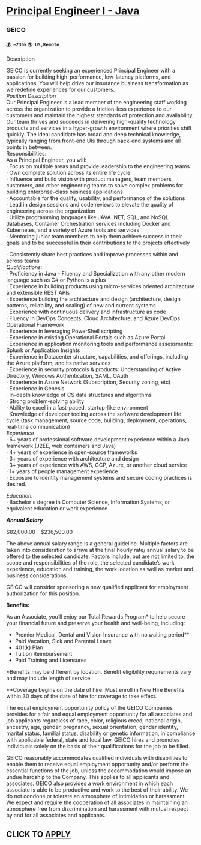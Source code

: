 # [Principal Engineer I - Java](https://www.remotewlb.com/apply/principal-engineer-i-java-71296)  
### GEICO  
#### `💰 ~236k` `🌎 US,Remote`  

Description

GEICO is currently seeking an experienced Principal Engineer with a passion for building high-performance, low-latency platforms, and applications. You will help drive our insurance business transformation as we redefine experiences for our customers.  
 _Position Description_  
Our Principal Engineer is a lead member of the engineering staff working across the organization to provide a friction-less experience to our customers and maintain the highest standards of protection and availability. Our team thrives and succeeds in delivering high-quality technology products and services in a hyper-growth environment where priorities shift quickly. The ideal candidate has broad and deep technical knowledge, typically ranging from front-end UIs through back-end systems and all points in between.  
Responsibilities:  
As a Principal Engineer, you will:  
· Focus on multiple areas and provide leadership to the engineering teams  
· Own complete solution across its entire life cycle  
· Influence and build vision with product managers, team members, customers, and other engineering teams to solve complex problems for building enterprise-class business applications  
· Accountable for the quality, usability, and performance of the solutions  
· Lead in design sessions and code reviews to elevate the quality of engineering across the organization  
· Utilize programming languages like JAVA .NET, SQL, and NoSQL databases, Container Orchestration services including Docker and Kubernetes, and a variety of Azure tools and services  
· Mentoring junior team members to help them achieve success in their goals and to be successful in their contributions to the projects effectively

· Consistently share best practices and improve processes within and across teams  
 _Qualifications:_  
· Proficiency in Java - Fluency and Specialization with any other modern language such as C# or Python is a plus  
· Experience in building products using micro-services oriented architecture and extensible REST APIs  
· Experience building the architecture and design (architecture, design patterns, reliability, and scaling) of new and current systems  
· Experience with continuous delivery and infrastructure as code  
· Fluency in DevOps Concepts, Cloud Architecture, and Azure DevOps Operational Framework  
· Experience in leveraging PowerShell scripting  
· Experience in existing Operational Portals such as Azure Portal  
· Experience in application monitoring tools and performance assessments: Splunk or Application Insights  
· Experience in Datacenter structure, capabilities, and offerings, including the Azure platform, and its native services  
· Experience in security protocols & products: Understanding of Active Directory, Windows Authentication, SAML, OAuth  
· Experience in Azure Network (Subscription, Security zoning, etc)  
· Experience in Genesis  
· In-depth knowledge of CS data structures and algorithms  
· Strong problem-solving ability  
· Ability to excel in a fast-paced, startup-like environment  
· Knowledge of developer tooling across the software development life cycle (task management, source code, building, deployment, operations, real-time communication)  
 _Experience_  
· 6+ years of professional software development experience within a Java framework (J2EE, web containers and Java)  
· 4+ years of experience in open-source frameworks  
· 3+ years of experience with architecture and design  
· 3+ years of experience with AWS, GCP, Azure, or another cloud service  
· 1+ years of people management experience  
· Exposure to identity management systems and secure coding practices is desired.  
  
 _Education:_  
· Bachelor's degree in Computer Science, Information Systems, or equivalent education or work experience

  

_**Annual Salary**_

$82,000.00 - $236,500.00

The above annual salary range is a general guideline. Multiple factors are taken into consideration to arrive at the final hourly rate/ annual salary to be offered to the selected candidate. Factors include, but are not limited to, the scope and responsibilities of the role, the selected candidate’s work experience, education and training, the work location as well as market and business considerations.

  

GEICO will consider sponsoring a new qualified applicant for employment authorization for this position.

  

**Benefits:**

As an Associate, you’ll enjoy our Total Rewards Program* to help secure your financial future and preserve your health and well-being, including:

  * Premier Medical, Dental and Vision Insurance with no waiting period**
  * Paid Vacation, Sick and Parental Leave
  * 401(k) Plan
  * Tuition Reimbursement
  * Paid Training and Licensures

*Benefits may be different by location. Benefit eligibility requirements vary and may include length of service.

**Coverage begins on the date of hire. Must enroll in New Hire Benefits within 30 days of the date of hire for coverage to take effect.

The equal employment opportunity policy of the GEICO Companies provides for a fair and equal employment opportunity for all associates and job applicants regardless of race, color, religious creed, national origin, ancestry, age, gender, pregnancy, sexual orientation, gender identity, marital status, familial status, disability or genetic information, in compliance with applicable federal, state and local law. GEICO hires and promotes individuals solely on the basis of their qualifications for the job to be filled.

GEICO reasonably accommodates qualified individuals with disabilities to enable them to receive equal employment opportunity and/or perform the essential functions of the job, unless the accommodation would impose an undue hardship to the Company. This applies to all applicants and associates. GEICO also provides a work environment in which each associate is able to be productive and work to the best of their ability. We do not condone or tolerate an atmosphere of intimidation or harassment. We expect and require the cooperation of all associates in maintaining an atmosphere free from discrimination and harassment with mutual respect by and for all associates and applicants.

  
## CLICK TO [APPLY](https://www.remotewlb.com/apply/principal-engineer-i-java-71296)

